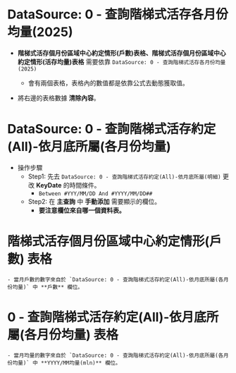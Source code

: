 # DataSource: 0 - 查詢階梯式活存各月份均量(2025) 

- **階梯式活存個月份區域中心約定情形(戶數)表格、階梯式活存個月份區域中心約定情形(活存均量)表格** 需要依靠 `DataSource: 0 - 查詢階梯式活存各月份均量(2025)`
    - 會有兩個表格，表格內的數值都是依靠公式去動態獲取值。

- 將右邊的表格數據 **清除內容**。

# DataSource: 0 - 查詢階梯式活存約定(All)-依月底所屬(各月份均量) 
- 操作步驟
    - Step1: 先去 `DataSource: 0 - 查詢階梯式活存約定(All)-依月底所屬(明細)` 更改 **KeyDate** 的時間條件。
        - `Between #YYY/MM/DD And #YYYY/MM/DD##`
    - Step2: 在 **主查詢** 中 **手動添加** 需要顯示的欄位。
        - **要注意欄位來自哪一個資料表。**

# **階梯式活存個月份區域中心約定情形(戶數) 表格**
    - 當月戶數的數字來自於 `DataSource: 0 - 查詢階梯式活存約定(All)-依月底所屬(各月份均量)` 中 **戶數** 欄位。

# **0 - 查詢階梯式活存約定(All)-依月底所屬(各月份均量) 表格**
    - 當月均量的數字來自於 `DataSource: 0 - 查詢階梯式活存約定(All)-依月底所屬(各月份均量)` 中 **YYYY/MM均量(mln)** 欄位。